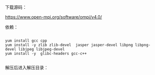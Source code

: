 

下载源码：

<https://www.open-mpi.org/software/ompi/v4.0/> 





依赖：

```

yum install gcc cpp
yum install -y zlib zlib-devel  jasper jasper-devel libpng libpng-devel libjpeg libjpeg-devel
yum install -y  glibc-headers gcc-c++ 


```



解压后进入解压目录：

